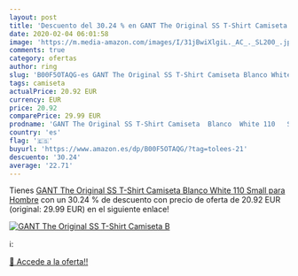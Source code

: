 ```yaml
---
layout: post
title: 'Descuento del 30.24 % en GANT The Original SS T-Shirt Camiseta  B'
date: 2020-02-04 06:01:58
image: 'https://m.media-amazon.com/images/I/31jBwiXlgiL._AC_._SL200_.jpg'
comments: true
category: ofertas
author: ring
slug: 'B00F5OTAQG-es GANT The Original SS T-Shirt Camiseta Blanco White 110...'
tags: camiseta
actualPrice: 20.92 EUR
currency: EUR
price: 20.92
comparePrice: 29.99 EUR
prodname: 'GANT The Original SS T-Shirt Camiseta  Blanco  White 110   Small para Hombre'
country: 'es'
flag: '🇪🇸'
buyurl: 'https://www.amazon.es/dp/B00F5OTAQG/?tag=tolees-21'
descuento: '30.24'
average: '22.71'
---
```


Tienes [GANT The Original SS T-Shirt Camiseta  Blanco  White 110   Small para Hombre](https://www.amazon.es/dp/B00F5OTAQG/?tag=tolees-21) con un 30.24 % de descuento con precio de oferta de 20.92 EUR (original: 29.99 EUR) en el siguiente enlace!

[![GANT The Original SS T-Shirt Camiseta  B](https://m.media-amazon.com/images/I/31jBwiXlgiL._AC_._SL200_.jpg)](https://www.amazon.es/dp/B00F5OTAQG/?tag=tolees-21)

ℹ️:


[🛒 Accede a la oferta!!](https://www.amazon.es/dp/B00F5OTAQG/?tag=tolees-21)
